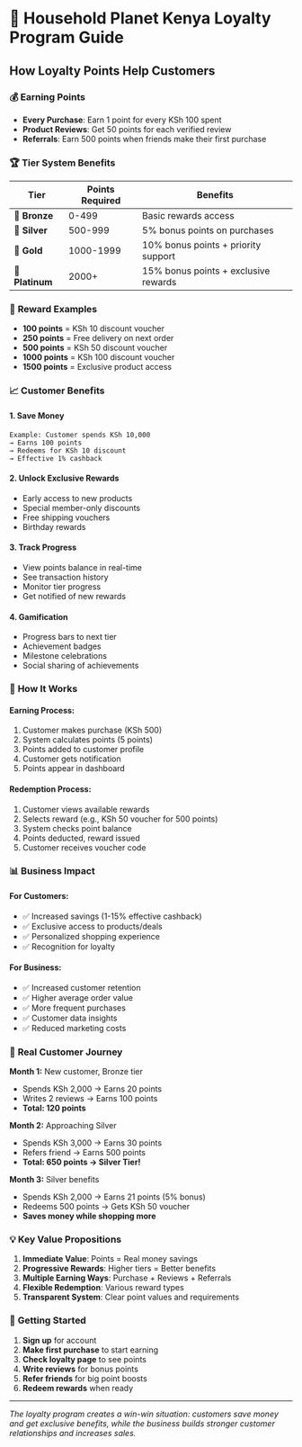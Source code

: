 # 🌟 Household Planet Kenya Loyalty Program Guide

## How Loyalty Points Help Customers

### 💰 **Earning Points**
- **Every Purchase**: Earn 1 point for every KSh 100 spent
- **Product Reviews**: Get 50 points for each verified review
- **Referrals**: Earn 500 points when friends make their first purchase

### 🏆 **Tier System Benefits**
| Tier | Points Required | Benefits |
|------|----------------|----------|
| 🥉 **Bronze** | 0-499 | Basic rewards access |
| 🥈 **Silver** | 500-999 | 5% bonus points on purchases |
| 🥇 **Gold** | 1000-1999 | 10% bonus points + priority support |
| 💎 **Platinum** | 2000+ | 15% bonus points + exclusive rewards |

### 🎁 **Reward Examples**
- **100 points** = KSh 10 discount voucher
- **250 points** = Free delivery on next order
- **500 points** = KSh 50 discount voucher
- **1000 points** = KSh 100 discount voucher
- **1500 points** = Exclusive product access

### 📈 **Customer Benefits**

#### 1. **Save Money**
```
Example: Customer spends KSh 10,000
→ Earns 100 points
→ Redeems for KSh 10 discount
→ Effective 1% cashback
```

#### 2. **Unlock Exclusive Rewards**
- Early access to new products
- Special member-only discounts
- Free shipping vouchers
- Birthday rewards

#### 3. **Track Progress**
- View points balance in real-time
- See transaction history
- Monitor tier progress
- Get notified of new rewards

#### 4. **Gamification**
- Progress bars to next tier
- Achievement badges
- Milestone celebrations
- Social sharing of achievements

### 🔄 **How It Works**

#### **Earning Process:**
1. Customer makes purchase (KSh 500)
2. System calculates points (5 points)
3. Points added to customer profile
4. Customer gets notification
5. Points appear in dashboard

#### **Redemption Process:**
1. Customer views available rewards
2. Selects reward (e.g., KSh 50 voucher for 500 points)
3. System checks point balance
4. Points deducted, reward issued
5. Customer receives voucher code

### 📊 **Business Impact**

#### **For Customers:**
- ✅ Increased savings (1-15% effective cashback)
- ✅ Exclusive access to products/deals
- ✅ Personalized shopping experience
- ✅ Recognition for loyalty

#### **For Business:**
- ✅ Increased customer retention
- ✅ Higher average order value
- ✅ More frequent purchases
- ✅ Customer data insights
- ✅ Reduced marketing costs

### 🎯 **Real Customer Journey**

**Month 1:** New customer, Bronze tier
- Spends KSh 2,000 → Earns 20 points
- Writes 2 reviews → Earns 100 points
- **Total: 120 points**

**Month 2:** Approaching Silver
- Spends KSh 3,000 → Earns 30 points
- Refers friend → Earns 500 points
- **Total: 650 points → Silver Tier!**

**Month 3:** Silver benefits
- Spends KSh 2,000 → Earns 21 points (5% bonus)
- Redeems 500 points → Gets KSh 50 voucher
- **Saves money while shopping more**

### 💡 **Key Value Propositions**

1. **Immediate Value**: Points = Real money savings
2. **Progressive Rewards**: Higher tiers = Better benefits  
3. **Multiple Earning Ways**: Purchase + Reviews + Referrals
4. **Flexible Redemption**: Various reward types
5. **Transparent System**: Clear point values and requirements

### 🚀 **Getting Started**

1. **Sign up** for account
2. **Make first purchase** to start earning
3. **Check loyalty page** to see points
4. **Write reviews** for bonus points
5. **Refer friends** for big point boosts
6. **Redeem rewards** when ready

---

*The loyalty program creates a win-win situation: customers save money and get exclusive benefits, while the business builds stronger customer relationships and increases sales.*
